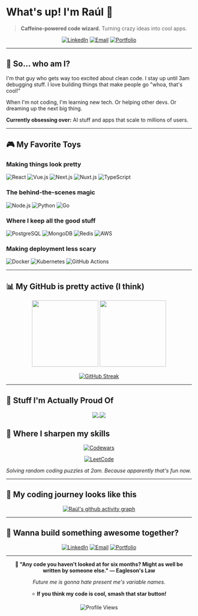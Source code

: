 # What's up! I'm Raúl 👋

> **Caffeine-powered code wizard.** Turning crazy ideas into cool apps.

<div align="center">

[![LinkedIn](https://img.shields.io/badge/LinkedIn-Let's_be_friends-0077B5?style=flat-square&logo=linkedin&logoColor=white)](https://www.linkedin.com/in/raúl-altamirano-lozano-954281247/)
[![Email](https://img.shields.io/badge/Email-Hit_me_up-D14836?style=flat-square&logo=gmail&logoColor=white)](mailto:altamirano.developer@gmail.com)
[![Portfolio](https://img.shields.io/badge/Portfolio-Check_this_out-4285F4?style=flat-square&logo=google-chrome&logoColor=white)](https://github.com/RaulAltamirano/my-portfolio)

</div>

---

## 🤔 So... who am I?

I'm that guy who gets way too excited about clean code. I stay up until 3am debugging stuff. I love building things that make people go "whoa, that's cool!" 

When I'm not coding, I'm learning new tech. Or helping other devs. Or dreaming up the next big thing.

**Currently obsessing over:** AI stuff and apps that scale to millions of users.

---

## 🎮 My Favorite Toys

### **Making things look pretty**
![React](https://img.shields.io/badge/React-20232A?style=flat-square&logo=react&logoColor=61DAFB)
![Vue.js](https://img.shields.io/badge/Vue.js-35495E?style=flat-square&logo=vue.js&logoColor=4FC08D)
![Next.js](https://img.shields.io/badge/Next.js-000000?style=flat-square&logo=next.js&logoColor=white)
![Nuxt.js](https://img.shields.io/badge/Nuxt.js-00DC82?style=flat-square&logo=nuxt.js&logoColor=white)
![TypeScript](https://img.shields.io/badge/TypeScript-007ACC?style=flat-square&logo=typescript&logoColor=white)

### **The behind-the-scenes magic**
![Node.js](https://img.shields.io/badge/Node.js-43853D?style=flat-square&logo=node.js&logoColor=white)
![Python](https://img.shields.io/badge/Python-3776AB?style=flat-square&logo=python&logoColor=white)
![Go](https://img.shields.io/badge/Go-00ADD8?style=flat-square&logo=go&logoColor=white)

### **Where I keep all the good stuff**
![PostgreSQL](https://img.shields.io/badge/PostgreSQL-316192?style=flat-square&logo=postgresql&logoColor=white)
![MongoDB](https://img.shields.io/badge/MongoDB-4EA94B?style=flat-square&logo=mongodb&logoColor=white)
![Redis](https://img.shields.io/badge/Redis-DC382D?style=flat-square&logo=redis&logoColor=white)
![AWS](https://img.shields.io/badge/AWS-232F3E?style=flat-square&logo=amazon-aws&logoColor=white)

### **Making deployment less scary**
![Docker](https://img.shields.io/badge/Docker-2496ED?style=flat-square&logo=docker&logoColor=white)
![Kubernetes](https://img.shields.io/badge/Kubernetes-326CE5?style=flat-square&logo=kubernetes&logoColor=white)
![GitHub Actions](https://img.shields.io/badge/GitHub_Actions-2088FF?style=flat-square&logo=github-actions&logoColor=white)

---

## 📊 My GitHub is pretty active (I think)

<div align="center">

<img height="180em" src="https://github-readme-stats.vercel.app/api?username=RaulAltamirano&show_icons=true&theme=tokyonight&include_all_commits=true&count_private=true&hide_border=true"/>
<img height="180em" src="https://github-readme-stats.vercel.app/api/top-langs/?username=RaulAltamirano&layout=compact&langs_count=8&theme=tokyonight&hide_border=true"/>

</div>

<div align="center">

[![GitHub Streak](https://github-readme-streak-stats.herokuapp.com/?user=RaulAltamirano&theme=tokyonight&hide_border=true)](https://git.io/streak-stats)

</div>

---

## 🎯 Stuff I'm Actually Proud Of

<div align="center">

<a href="https://github.com/RaulAltamirano/syntiIQ">
  <img align="center" src="https://github-readme-stats.vercel.app/api/pin/?username=RaulAltamirano&repo=syntiIQ&theme=tokyonight&hide_border=true" />
</a>

<a href="https://github.com/RaulAltamirano/WalletWise">
  <img align="center" src="https://github-readme-stats.vercel.app/api/pin/?username=RaulAltamirano&repo=WalletWise&theme=tokyonight&hide_border=true" />
</a>

</div>

## 🥷 Where I sharpen my skills

<div align="center">

[![Codewars](https://www.codewars.com/users/lPacman/badges/large)](https://www.codewars.com/users/lPacman)

[![LeetCode](https://img.shields.io/badge/LeetCode-Challenge_Accepted-FFA116?style=for-the-badge&logo=leetcode&logoColor=white)](https://leetcode.com/RaulAltamirano)

</div>

*Solving random coding puzzles at 2am. Because apparently that's fun now.*

---

## 🌊 My coding journey looks like this

<div align="center">

[![Raúl's github activity graph](https://github-readme-activity-graph.vercel.app/graph?username=RaulAltamirano&theme=tokyo-night&hide_border=true)](https://github.com/ashutosh00710/github-readme-activity-graph)

</div>

---

## 🚀 Wanna build something awesome together?

<div align="center">

[![LinkedIn](https://img.shields.io/badge/LinkedIn-Let's_connect-0077B5?style=for-the-badge&logo=linkedin&logoColor=white)](https://www.linkedin.com/in/raúl-altamirano-lozano-954281247/)
[![Email](https://img.shields.io/badge/Gmail-Send_me_a_message-D14836?style=for-the-badge&logo=gmail&logoColor=white)](mailto:altamirano.developer@gmail.com)
[![Portfolio](https://img.shields.io/badge/Portfolio-See_what_I've_built-4285F4?style=for-the-badge&logo=google-chrome&logoColor=white)](https://github.com/RaulAltamirano/my-portfolio)

</div>

---

<div align="center">

**🎪 "Any code you haven't looked at for six months? Might as well be written by someone else." — Eagleson's Law**

*Future me is gonna hate present me's variable names.*

⭐ **If you think my code is cool, smash that star button!**

![Profile Views](https://komarev.com/ghpvc/?username=RaulAltamirano&color=brightgreen&style=flat-square&label=People_who_stalked_my_profile)

</div>
